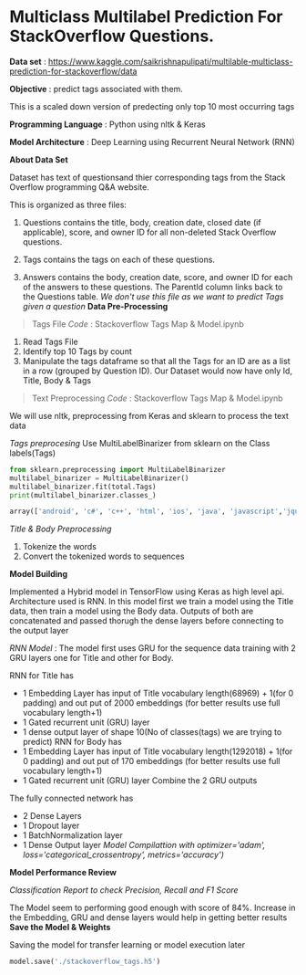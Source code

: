 
# Multiclass Multilabel Prediction For StackOverflow Questions.

**Data set** : https://www.kaggle.com/saikrishnapulipati/multilable-multiclass-prediction-for-stackoverflow/data


**Objective** : predict tags associated with them.

This is a scaled down version of predecting only top 10 most occurring tags 

**Programming Language** : Python using nltk & Keras

**Model Architecture** : Deep Learning using Recurrent Neural Network (RNN)

**About Data Set** 

Dataset has text of questionsand thier corresponding tags from the Stack Overflow programming Q&A website.

This is organized as three files:

1. Questions contains the title, body, creation date, closed date (if applicable), score, and owner ID for all non-deleted Stack Overflow questions.

2. Tags contains the tags on each of these questions.

3. Answers contains the body, creation date, score, and owner ID for each of the answers to these questions. The ParentId column links back to the Questions table. *We don't use this file as we want to predict Tags given a question*
**Data Pre-Processing**

>Tags File
*Code* : Stackoverflow Tags Map & Model.ipynb

1. Read Tags File
2. Identify top 10 Tags by count
3. Manipulate the tags dataframe so that all the Tags for an ID are as a list in a row (grouped by Question ID).
Our Dataset would now have only Id, Title, Body & Tags

>Text Preprocessing
*Code* : Stackoverflow Tags Map & Model.ipynb

We will use nltk, preprocessing from Keras and sklearn to process the text data

*Tags preprocesing*
Use MultiLabelBinarizer from sklearn on the Class labels(Tags)
```python
from sklearn.preprocessing import MultiLabelBinarizer
multilabel_binarizer = MultiLabelBinarizer()
multilabel_binarizer.fit(total.Tags)
print(multilabel_binarizer.classes_)

array(['android', 'c#', 'c++', 'html', 'ios', 'java', 'javascript','jquery', 'php', 'python'], dtype=object)
```
*Title & Body Preprocessing*
1. Tokenize the words
2. Convert the tokenized words to sequences

**Model Building** 

Implemented a Hybrid model in TensorFlow using Keras as high level api. Architecture used is RNN. In this model first we train a model using the Title data, then train a model using the Body data. Outputs of both are concatenated and passed thorugh the dense layers before connecting to the output layer

*RNN Model* : The model first uses GRU for the sequence data training with 2 GRU layers one for Title and other for Body. 

RNN for Title has
  - 1 Embedding Layer has input of Title vocabulary length(68969) + 1(for 0 padding) and out put of 2000 embeddings (for better results use full vocabulary length+1)
  - 1 Gated recurrent unit (GRU) layer
  - 1 dense output layer of shape 10(No of classes(tags) we are trying to predict) 
RNN for Body has
  - 1 Embedding Layer has input of Title vocabulary length(1292018) + 1(for 0 padding) and out put of 170 embeddings (for better results use full vocabulary length+1)
  - 1 Gated recurrent unit (GRU) layer
Combine the 2 GRU outputs

The fully connected network has
  - 2 Dense Layers 
  - 1 Dropout layer
  - 1 BatchNormalization layer
  - 1 Dense Output layer
  *Model Compilattion with optimizer='adam', loss='categorical_crossentropy', metrics='accuracy')*

**Model Performance Review**

*Classification Report to check Precision, Recall and F1 Score*

The Model seem to performing good enough with score of 84%. Increase in the Embedding, GRU and dense layers would help in getting better results
**Save the Model & Weights**

Saving the model for transfer learning or model execution later

```python
model.save('./stackoverflow_tags.h5')
```



